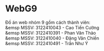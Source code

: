 # WebG9
Đồ án web nhóm 9 gồm cách thành viên:  
&emsp MSSV: 3122410043 - Cao Tiến Cường  
&emsp MSSV: 3122410391 - Phan Văn Thảo  
&emsp MSSV: 3122410040 - Đặng Văn Chiến  
&emsp MSSV: 3122410491 - Trần Như Ý  
